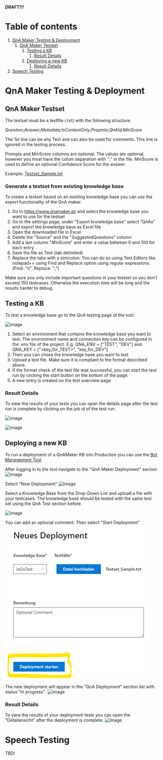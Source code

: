 ***DRAFT!!!***

# Table of contents
1. [QnA Maker Testing & Deployment](#QnATest+Deploy)
    1. [QnA Maker Testset](#Testset)
        1. [Testing a KB](#TestingKB)
            1. [Result Details](#TestingResults)
        1. [Deploying a new KB](#DeployingKB)
            1. [Result Details](#DeploymentResults)
1. [Speech Testing](#SpeechTesting)

# QnA Maker Testing & Deployment <a name="QnATest+Deploy"></a>

## QnA Maker Testset <a name="Testset"></a>

The testset must be a textfile (.txt) with the following structure:

*Question;Answer;Metadata;IsContextOnly;Propmts;QnAId;MinScore*

The 1st line can be any Text and can also be used for comments. This line is ignored in the testing process.

Prompts and MinScore columns are optional. The values are optional, however you must have the colum separation with ";" in the file. MinScore is used to define an optional Confidence Score for the answer.

Example: [Testset_Sample.txt](assets/samples/Testset_Sample.txt)

### Generate a testset from existing knowledge base <a name="TestsetGeneration"></a>

To create a testset based on an existing knowledge base you can use the export functionality of the QnA maker:
1. Go to https://www.qnamaker.ai/ and select the knowledge base you want to use for the testset
2. Go to the settings page, under "Export knowledge base" select "QnAs" and export the knowledge base as Excel file
3. Open the downloaded file in Excel
4. Delete the "Source" and the "SuggestedQuestions" column
5. Add a last column "MinScore" and enter a value between 0 and 100 for each entry
6. Save the file as Text (tab delimited)
7. Replace the tabs with a simicolon. You can do so using Text Editors like notepad++ using Find and Replace option using regular expressions. (Find: "\t", Replace: ";")

Make sure you only include important questions in your testset so you don't exceed 150 testcases. Otherwise the execution time will be long and the results harder to debug.

## Testing a KB <a name="TestingKB"></a>

To test a knowledge base go to the QnA testing page of the tool:

![image](https://user-images.githubusercontent.com/45654580/150695901-c69d7299-c1d9-404b-a3d4-88a078f4551e.png)

1. Select an environment that contains the knowledge base you want to test. The environment name and connection key can be configured in the .env file of the project. E.g. QNA_ENV = ["TEST", "DEV"] and QNA_KEY = ["<key_for_TEST>", "key_for_DEV"] 
2. Then you can chose the knowledge base you want to test
3. Upload a test file. Make sure it is compliant to the format described above.
4. If the format check of the test file was successful, you can start the test run by clicking the start button on the bottom of the page.
5. A new entry is created on the test overview page

### Result Details <a name="DeploymentResults"></a>

To view the results of your tests you can open the details page after the test run is complete by clicking on the job id of the test run:

![image](https://user-images.githubusercontent.com/45654580/150700403-d8d938a4-aa53-472a-9557-84d5c8d77fa0.png)

![image](https://user-images.githubusercontent.com/45654580/150700420-5107d1eb-4214-41f1-903a-dc153504d971.png)



## Deploying a new KB <a name="DeployingKB"></a>

To run a deployment of a QnAMaker KB into Production you cav use the [Bot Management Tool](https://app-goblabla-botmanagement-uat.azurewebsites.net/deploy-initial). 

After logging in to the tool navigate to the "QnA Maker Deployment" section
![image](https://user-images.githubusercontent.com/45654580/150743324-df113df3-d1a1-4298-96f0-b95484aaeacb.png)

Select "New Deployment"
![image](https://user-images.githubusercontent.com/45654580/150743410-22bc2fb3-bb21-4c31-8e6d-7e96af500f1d.png)

Select a Knowledge Base from the Drop-Down-List and upload a file with your testcases. The knowledge base should be tested with the same test set using the QnA Test section before.

![image](https://user-images.githubusercontent.com/45654580/150743770-77fc6266-3f94-40ae-8473-a20afea2aceb.png)

You can add an optional comment. Then select "Start Deployment"
![image.png](assets/img/image-f5a22b0f-d6ec-403a-be38-a36c9c4f3a58.png)

The new deployment will appear in the "QnA Deployment" section list with status "In progress":
![image](https://user-images.githubusercontent.com/45654580/150744203-02d6e5a0-884c-4f70-b398-52469b132d55.png)
### Result Details <a name="DeploymentResults"></a>

To view the results of your deployment tests you can open the "Detailansicht" after the deployment is complete.
![image](https://user-images.githubusercontent.com/45654580/150743923-71076390-8b84-4f0b-bd54-828ac79daccb.png)
# Speech Testing <a name="SpeechTesting"></a>

TBD!
